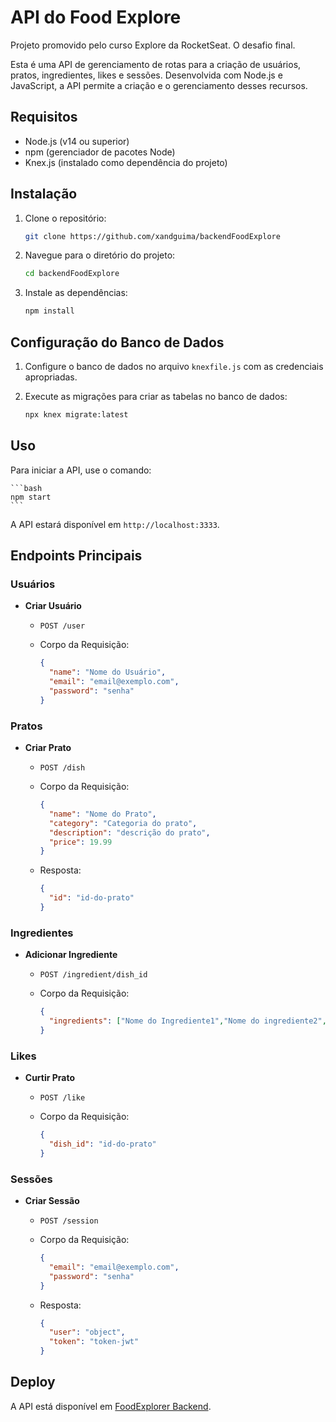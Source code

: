 # API do Food Explore

Projeto promovido pelo curso Explore da RocketSeat. O desafio final.

Esta é uma API de gerenciamento de rotas para a criação de usuários, pratos, ingredientes, likes e sessões. Desenvolvida com Node.js e JavaScript, a API permite a criação e o gerenciamento desses recursos.

## Requisitos

- Node.js (v14 ou superior)
- npm (gerenciador de pacotes Node)
- Knex.js (instalado como dependência do projeto)

## Instalação

1. Clone o repositório:

    ```bash
    git clone https://github.com/xandguima/backendFoodExplore
    ```

2. Navegue para o diretório do projeto:

    ```bash
    cd backendFoodExplore
    ```

3. Instale as dependências:

    ```bash
    npm install
    ```

## Configuração do Banco de Dados

1. Configure o banco de dados no arquivo `knexfile.js` com as credenciais apropriadas.

2. Execute as migrações para criar as tabelas no banco de dados:

    ```bash
    npx knex migrate:latest
    ```

## Uso

Para iniciar a API, use o comando:

    ```bash
    npm start
    ```

A API estará disponível em `http://localhost:3333`.

## Endpoints Principais

### Usuários

- **Criar Usuário**
  - `POST /user`
  - Corpo da Requisição:

    ```json
    {
      "name": "Nome do Usuário",
      "email": "email@exemplo.com",
      "password": "senha"
    }
    ```

### Pratos

- **Criar Prato**
  - `POST /dish`
  - Corpo da Requisição:

    ```json
    {
      "name": "Nome do Prato",
      "category": "Categoria do prato",
      "description": "descrição do prato",
      "price": 19.99
    }
    ```
  - Resposta:

    ```json
    {
      "id": "id-do-prato"
    }
    ```

### Ingredientes

- **Adicionar Ingrediente**
  - `POST /ingredient/dish_id`
  - Corpo da Requisição:

    ```json
    {
      "ingredients": ["Nome do Ingrediente1","Nome do ingrediente2","..."]
    }
    ```

### Likes

- **Curtir Prato**
  - `POST /like`
  - Corpo da Requisição:

    ```json
    {
      "dish_id": "id-do-prato"
    }
    ```

### Sessões

- **Criar Sessão**
  - `POST /session`
  - Corpo da Requisição:

    ```json
    {
      "email": "email@exemplo.com",
      "password": "senha"
    }
    ```
  - Resposta:

    ```json
    {
      "user": "object",
      "token": "token-jwt"
    }
    ```

## Deploy

A API está disponível em [FoodExplorer Backend](https://backendfoodexplore.onrender.com/).

